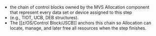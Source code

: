 - the chain of control blocks owned by the MVS Allocation component that represent every data set or device assigned to this step
- (e.g., TIOT, UCB, DEB structures).
- The [[z/OS/Control Block/JSCB]] anchors this chain so Allocation can locate, manage, and later free all resources when the step finishes.